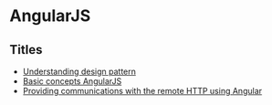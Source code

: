 # AngularJS


## Titles

* [Understanding design pattern](understanding-design-pattern.md) 
* [Basic concepts AngularJS](basic-concepts-AngularJS.md) 
* [Providing communications with the remote HTTP using Angular](Providing-communications-with-the-remote-http-using-Angular.md) 
